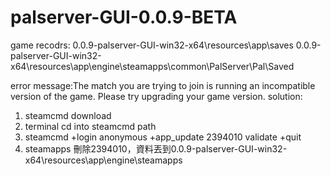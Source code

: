 # palserver-GUI-0.0.9-BETA

game recodrs: 
0.0.9-palserver-GUI-win32-x64\resources\app\saves
0.0.9-palserver-GUI-win32-x64\resources\app\engine\steamapps\common\PalServer\Pal\Saved


error message:The match you are trying to join is running an incompatible version of the game. Please try upgrading your game version.
solution: 
1. steamcmd download
2. terminal cd into steamcmd path
3. steamcmd +login anonymous +app_update 2394010 validate +quit
4. steamapps 刪除2394010，資料丟到0.0.9-palserver-GUI-win32-x64\resources\app\engine\steamapps
